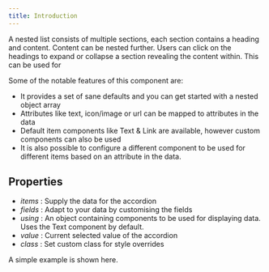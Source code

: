 ```yaml
---
title: Introduction
---
```


A nested list consists of multiple sections, each section contains a heading and content. Content can be nested further. Users can click on the headings to expand or collapse a section revealing the content within. This can be used for

Some of the notable features of this component are:

- It provides a set of sane defaults and you can get started with a nested object array
- Attributes like text, icon/image or url can be mapped to attributes in the data
- Default item components like Text & Link are available, however custom components can also be used
- It is also possible to configure a different component to be used for different items based on an
  attribute in the data.

## Properties

- _items_ : Supply the data for the accordion
- _fields_ : Adapt to your data by customising the fields
- _using_ : An object containing components to be used for displaying data. Uses the Text component by default.
- _value_ : Current selected value of the accordion
- _class_ : Set custom class for style overrides

A simple example is shown here.
